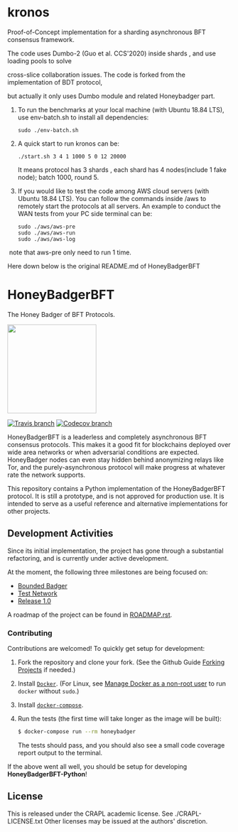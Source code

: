 # kronos

Proof-of-Concept implementation for a sharding asynchronous BFT consensus framework.

The code uses Dumbo-2 (Guo et al. CCS'2020) inside shards , and use loading pools to solve 

cross-slice collaboration issues. The code is forked from the implementation of BDT protocol, 

but actually it only uses Dumbo module and related Honeybadger part.

1. To run the benchmarks at your local machine (with Ubuntu 18.84 LTS), use env-batch.sh to  install all dependencies:
    ```shell
    sudo ./env-batch.sh
    ```
    
2. A quick start to run kronos can be:
   ```
   ./start.sh 3 4 1 1000 5 0 12 20000
   ```
   
   It means protocol has 3 shards , each shard has 4 nodes(include 1 fake node); batch 1000, round 5.

3. If you would like to test the code among AWS cloud servers (with Ubuntu 18.84 LTS). You can follow the commands inside /aws to remotely start the protocols at all servers. An example to conduct the WAN tests from your PC side terminal can be:
   ```
   sudo ./aws/aws-pre
   sudo ./aws/aws-run
   sudo ./aws/aws-log
   ```

​		note that aws-pre only need to run 1 time.





Here down below is the original README.md of HoneyBadgerBFT

# HoneyBadgerBFT
The Honey Badger of BFT Protocols.

<img width=200 src="http://i.imgur.com/wqzdYl4.png"/>

[![Travis branch](https://img.shields.io/travis/initc3/HoneyBadgerBFT-Python/dev.svg)](https://travis-ci.org/initc3/HoneyBadgerBFT-Python)
[![Codecov branch](https://img.shields.io/codecov/c/github/initc3/honeybadgerbft-python/dev.svg)](https://codecov.io/github/initc3/honeybadgerbft-python?branch=dev)

HoneyBadgerBFT is a leaderless and completely asynchronous BFT consensus protocols.
This makes it a good fit for blockchains deployed over wide area networks
or when adversarial conditions are expected.
HoneyBadger nodes can even stay hidden behind anonymizing relays like Tor, and
the purely-asynchronous protocol will make progress at whatever rate the
network supports.

This repository contains a Python implementation of the HoneyBadgerBFT protocol.
It is still a prototype, and is not approved for production use. It is intended
to serve as a useful reference and alternative implementations for other projects.

## Development Activities

Since its initial implementation, the project has gone through a substantial
refactoring, and is currently under active development.

At the moment, the following three milestones are being focused on:

* [Bounded Badger](https://github.com/initc3/HoneyBadgerBFT-Python/milestone/3)
* [Test Network](https://github.com/initc3/HoneyBadgerBFT-Python/milestone/2<Paste>)
* [Release 1.0](https://github.com/initc3/HoneyBadgerBFT-Python/milestone/1)

A roadmap of the project can be found in [ROADMAP.rst](./ROADMAP.rst).


### Contributing
Contributions are welcomed! To quickly get setup for development:

1. Fork the repository and clone your fork. (See the Github Guide
   [Forking Projects](https://guides.github.com/activities/forking/) if
   needed.)

2. Install [`Docker`](https://docs.docker.com/install/). (For Linux, see
   [Manage Docker as a non-root user](https://docs.docker.com/install/linux/linux-postinstall/#manage-docker-as-a-non-root-user)
   to run `docker` without `sudo`.)

3. Install [`docker-compose`](https://docs.docker.com/compose/install/).

4. Run the tests (the first time will take longer as the image will be built):

   ```bash
   $ docker-compose run --rm honeybadger
   ```

   The tests should pass, and you should also see a small code coverage report
   output to the terminal.

If the above went all well, you should be setup for developing
**HoneyBadgerBFT-Python**!

## License
This is released under the CRAPL academic license. See ./CRAPL-LICENSE.txt
Other licenses may be issued at the authors' discretion.
